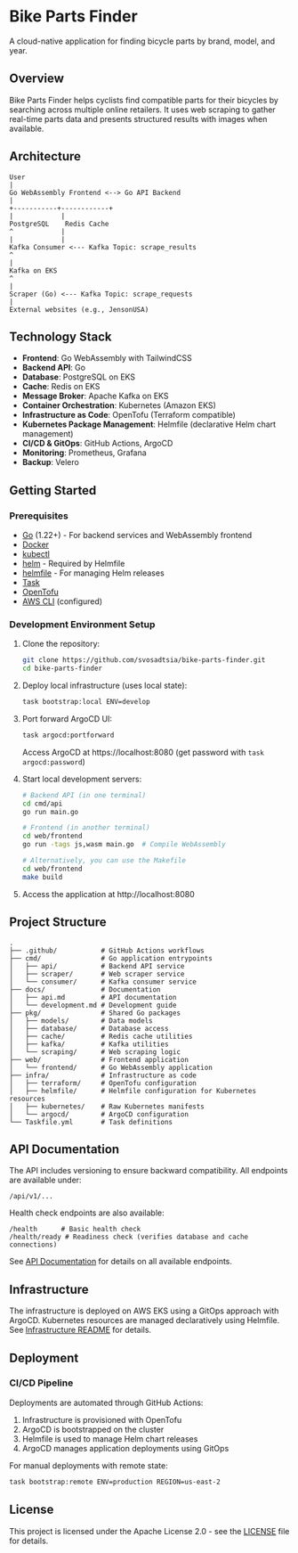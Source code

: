 # Bike Parts Finder

A cloud-native application for finding bicycle parts by brand, model, and year.

## Overview

Bike Parts Finder helps cyclists find compatible parts for their bicycles by searching across multiple online retailers. It uses web scraping to gather real-time parts data and presents structured results with images when available.

## Architecture

```
User
|
Go WebAssembly Frontend <--> Go API Backend
|
+-----------+------------+
|            |
PostgreSQL    Redis Cache
^            |
|            |
Kafka Consumer <--- Kafka Topic: scrape_results
^
|
Kafka on EKS
^
|
Scraper (Go) <--- Kafka Topic: scrape_requests
|
External websites (e.g., JensonUSA)
```

## Technology Stack

- **Frontend**: Go WebAssembly with TailwindCSS
- **Backend API**: Go
- **Database**: PostgreSQL on EKS
- **Cache**: Redis on EKS
- **Message Broker**: Apache Kafka on EKS
- **Container Orchestration**: Kubernetes (Amazon EKS)
- **Infrastructure as Code**: OpenTofu (Terraform compatible)
- **Kubernetes Package Management**: Helmfile (declarative Helm chart management)
- **CI/CD & GitOps**: GitHub Actions, ArgoCD
- **Monitoring**: Prometheus, Grafana
- **Backup**: Velero

## Getting Started

### Prerequisites

- [Go](https://golang.org/) (1.22+) - For backend services and WebAssembly frontend
- [Docker](https://www.docker.com/)
- [kubectl](https://kubernetes.io/docs/tasks/tools/)
- [helm](https://helm.sh/) - Required by Helmfile
- [helmfile](https://helmfile.readthedocs.io/) - For managing Helm releases
- [Task](https://taskfile.dev/)
- [OpenTofu](https://opentofu.org/)
- [AWS CLI](https://aws.amazon.com/cli/) (configured)

### Development Environment Setup

1. Clone the repository:
   ```bash
   git clone https://github.com/svosadtsia/bike-parts-finder.git
   cd bike-parts-finder
   ```

2. Deploy local infrastructure (uses local state):
   ```bash
   task bootstrap:local ENV=develop
   ```

3. Port forward ArgoCD UI:
   ```bash
   task argocd:portforward
   ```

   Access ArgoCD at https://localhost:8080 (get password with `task argocd:password`)

4. Start local development servers:
   ```bash
   # Backend API (in one terminal)
   cd cmd/api
   go run main.go

   # Frontend (in another terminal)
   cd web/frontend
   go run -tags js,wasm main.go  # Compile WebAssembly

   # Alternatively, you can use the Makefile
   cd web/frontend
   make build
   ```

5. Access the application at http://localhost:8080

## Project Structure

```
.
├── .github/           # GitHub Actions workflows
├── cmd/               # Go application entrypoints
│   ├── api/           # Backend API service
│   ├── scraper/       # Web scraper service
│   └── consumer/      # Kafka consumer service
├── docs/              # Documentation
│   ├── api.md         # API documentation
│   └── development.md # Development guide
├── pkg/               # Shared Go packages
│   ├── models/        # Data models
│   ├── database/      # Database access
│   ├── cache/         # Redis cache utilities
│   ├── kafka/         # Kafka utilities
│   └── scraping/      # Web scraping logic
├── web/               # Frontend application
│   └── frontend/      # Go WebAssembly application
├── infra/             # Infrastructure as code
│   ├── terraform/     # OpenTofu configuration
│   ├── helmfile/      # Helmfile configuration for Kubernetes resources
│   ├── kubernetes/    # Raw Kubernetes manifests
│   └── argocd/        # ArgoCD configuration
└── Taskfile.yml       # Task definitions
```

## API Documentation

The API includes versioning to ensure backward compatibility. All endpoints are available under:

```
/api/v1/...
```

Health check endpoints are also available:

```
/health      # Basic health check
/health/ready # Readiness check (verifies database and cache connections)
```

See [API Documentation](./docs/api.md) for details on all available endpoints.

## Infrastructure

The infrastructure is deployed on AWS EKS using a GitOps approach with ArgoCD. Kubernetes resources are managed declaratively using Helmfile. See [Infrastructure README](./infra/README.md) for details.

## Deployment

### CI/CD Pipeline

Deployments are automated through GitHub Actions:

1. Infrastructure is provisioned with OpenTofu
2. ArgoCD is bootstrapped on the cluster
3. Helmfile is used to manage Helm chart releases
4. ArgoCD manages application deployments using GitOps

For manual deployments with remote state:
```bash
task bootstrap:remote ENV=production REGION=us-east-2
```

## License

This project is licensed under the Apache License 2.0 - see the [LICENSE](LICENSE) file for details.
